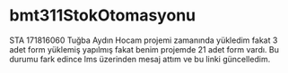 # bmt311StokOtomasyonu
STA 171816060 Tuğba Aydın
Hocam projemi  zamanında yükledim fakat 3 adet form  yüklemiş  yapılmış  fakat benim projemde 21 adet form vardı. Bu durumu fark edince lms üzerinden  mesaj attım ve bu linki güncelledim.
